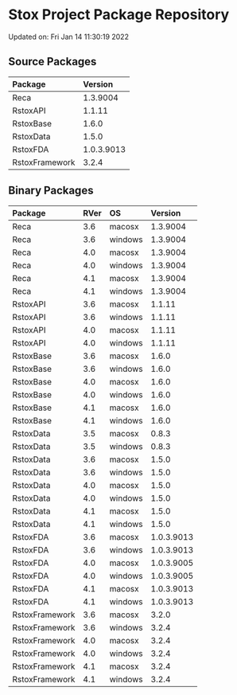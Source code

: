 # Stox Project Package Repository


Updated on: Fri Jan 14 11:30:19 2022
## Source Packages

|Package        |Version    |
|:--------------|:----------|
|Reca           |1.3.9004   |
|RstoxAPI       |1.1.11     |
|RstoxBase      |1.6.0      |
|RstoxData      |1.5.0      |
|RstoxFDA       |1.0.3.9013 |
|RstoxFramework |3.2.4      |

## Binary Packages

|Package        |RVer |OS      |Version    |
|:--------------|:----|:-------|:----------|
|Reca           |3.6  |macosx  |1.3.9004   |
|Reca           |3.6  |windows |1.3.9004   |
|Reca           |4.0  |macosx  |1.3.9004   |
|Reca           |4.0  |windows |1.3.9004   |
|Reca           |4.1  |macosx  |1.3.9004   |
|Reca           |4.1  |windows |1.3.9004   |
|RstoxAPI       |3.6  |macosx  |1.1.11     |
|RstoxAPI       |3.6  |windows |1.1.11     |
|RstoxAPI       |4.0  |macosx  |1.1.11     |
|RstoxAPI       |4.0  |windows |1.1.11     |
|RstoxBase      |3.6  |macosx  |1.6.0      |
|RstoxBase      |3.6  |windows |1.6.0      |
|RstoxBase      |4.0  |macosx  |1.6.0      |
|RstoxBase      |4.0  |windows |1.6.0      |
|RstoxBase      |4.1  |macosx  |1.6.0      |
|RstoxBase      |4.1  |windows |1.6.0      |
|RstoxData      |3.5  |macosx  |0.8.3      |
|RstoxData      |3.5  |windows |0.8.3      |
|RstoxData      |3.6  |macosx  |1.5.0      |
|RstoxData      |3.6  |windows |1.5.0      |
|RstoxData      |4.0  |macosx  |1.5.0      |
|RstoxData      |4.0  |windows |1.5.0      |
|RstoxData      |4.1  |macosx  |1.5.0      |
|RstoxData      |4.1  |windows |1.5.0      |
|RstoxFDA       |3.6  |macosx  |1.0.3.9013 |
|RstoxFDA       |3.6  |windows |1.0.3.9013 |
|RstoxFDA       |4.0  |macosx  |1.0.3.9005 |
|RstoxFDA       |4.0  |windows |1.0.3.9005 |
|RstoxFDA       |4.1  |macosx  |1.0.3.9013 |
|RstoxFDA       |4.1  |windows |1.0.3.9013 |
|RstoxFramework |3.6  |macosx  |3.2.0      |
|RstoxFramework |3.6  |windows |3.2.4      |
|RstoxFramework |4.0  |macosx  |3.2.4      |
|RstoxFramework |4.0  |windows |3.2.4      |
|RstoxFramework |4.1  |macosx  |3.2.4      |
|RstoxFramework |4.1  |windows |3.2.4      |

